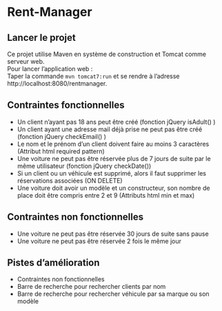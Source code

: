 # Rent-Manager

## Lancer le projet

Ce projet utilise Maven en système de construction et Tomcat comme serveur web. <br>
Pour lancer l’application web : <br>
Taper la commande `mvn tomcat7:run`  et se rendre à l’adresse http://localhost:8080/rentmanager.

## Contraintes fonctionnelles

- Un client n’ayant pas 18 ans peut être créé (fonction jQuery isAdult() )
- Un client ayant une adresse mail déjà prise ne peut pas être créé (fonction jQuery checkEmail() )
- Le nom et le prénom d’un client doivent faire au moins 3 caractères (Attribut html required pattern)
- Une voiture ne peut pas être réservée plus de 7 jours de suite par le même utilisateur (fonction jQuery checkDate())
- Si un client ou un véhicule est supprimé, alors il faut supprimer les réservations associées (ON DELETE)
- Une voiture doit avoir un modèle et un constructeur, son nombre de place doit être compris entre 2 et 9 (Attributs html min et max)

## Contraintes non fonctionnelles

- Une voiture ne peut pas être réservée 30 jours de suite sans pause
- Une voiture ne peut pas être réservée 2 fois le même jour

## Pistes d’amélioration
	
- Contraintes non fonctionnelles
- Barre de recherche pour rechercher clients par nom
- Barre de recherche pour rechercher véhicule par sa marque ou son modèle
